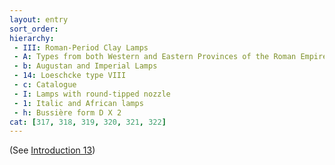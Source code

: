 ```yaml
---
layout: entry
sort_order:
hierarchy:
 - III: Roman-Period Clay Lamps
 - A: Types from both Western and Eastern Provinces of the Roman Empire
 - b: Augustan and Imperial Lamps
 - 14: Loeschcke type VIII
 - c: Catalogue
 - I: Lamps with round-tipped nozzle
 - 1: Italic and African lamps
 - h: Bussière form D X 2
cat: [317, 318, 319, 320, 321, 322]
---
```


(See [Introduction 13](Introduction-13))
